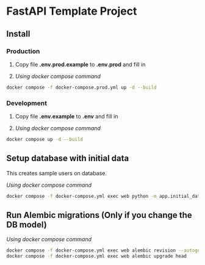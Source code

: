 # FastAPI Template Project

## Install

### Production

1. Copy file **.env.prod.example** to **.env.prod** and fill in 

2. *Using docker compose command*
```sh
docker compose -f docker-compose.prod.yml up -d --build 
```

### Development

1. Copy file **.env.example** to **.env** and fill in 

2. *Using docker compose command*
```sh
docker compose up -d --build
```

## Setup database with initial data

This creates sample users on database.

*Using docker compose command*
```sh
docker compose -f docker-compose.yml exec web python -m app.initial_data
```

## Run Alembic migrations (Only if you change the DB model)

*Using docker compose command*
```sh
docker compose -f docker-compose.yml exec web alembic revision --autogenerate
docker compose -f docker-compose.yml exec web alembic upgrade head
```
